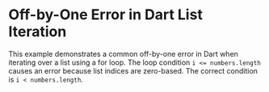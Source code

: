 # Off-by-One Error in Dart List Iteration
This example demonstrates a common off-by-one error in Dart when iterating over a list using a for loop.  The loop condition `i <= numbers.length` causes an error because list indices are zero-based. The correct condition is `i < numbers.length`.